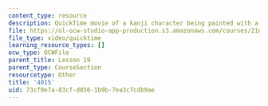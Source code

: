 ```yaml
---
content_type: resource
description: QuickTime movie of a kanji character being painted with a brush.
file: https://ol-ocw-studio-app-production.s3.amazonaws.com/courses/21g-504-japanese-iv-spring-2009/73cf0e7a83cfd8561b9b7ea3c7cdb9ae_4015.mov
file_type: video/quicktime
learning_resource_types: []
ocw_type: OCWFile
parent_title: Lesson 19
parent_type: CourseSection
resourcetype: Other
title: '4015'
uid: 73cf0e7a-83cf-d856-1b9b-7ea3c7cdb9ae
---
```

